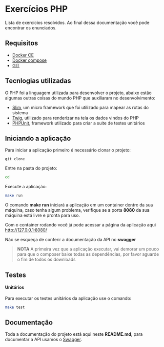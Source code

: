 # Exercícios PHP #

Lista de exercícios resolvidos. Ao final dessa documentação você pode encontrar os enunciados.

## Requisitos ##

* [Docker CE](https://docs.docker.com/install/)
* [Docker compose](https://docs.docker.com/compose/install/)
* [GIT](https://git-scm.com/downloads)

## Tecnlogias utilizadas ##

O PHP foi a linguagem utilizada para desenvolver o projeto, abaixo estão algumas outras coisas do mundo PHP que auxiliaram no desenvolvimento:

* [Slim](http://www.slimframework.com/), um micro framework que foi utilizado para mapear as rotas do sistema
* [Twig](https://twig.symfony.com/), utilizado para renderizar na tela os dados vindos do PHP
* [PHPUnit](https://phpunit.de/), framework utilizado para criar a suite de testes unitários

## Iniciando a aplicação ##

Para iniciar a aplicação primeiro é necessário clonar o projeto:
```git
git clone 
```

Entre na pasta do projeto:
```bash
cd 
```

Execute a aplicação:
```bash
make run
```

O comando **make run** iniciará a aplicação em um container dentro da sua máquina, caso tenha algum problema, verifique se a porta **8080** da sua máquina está livre e pronta para uso.

Com o container rodando você já pode acessar a página da aplicação aqui http://127.0.0.1:8080/

Não se esqueça de conferir a documentação da API no **swagger** 

> **NOTA** A primeira vez que a aplicação executar, vai demorar um pouco para que o composer baixe todas as dependências, por favor aguarde o fim de todos os downloads

## Testes ##

#### Unitários ####

Para executar os testes unitários da aplicação use o comando:
```bash
make test
```

## Documentação ##

Toda a documentação do projeto está aqui neste **README.md**, para documentar a API usamos o [Swagger](https://swagger.io/).